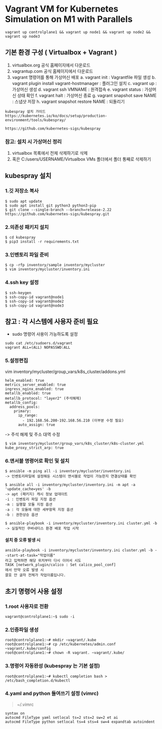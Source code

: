 # Vagrant VM for Kubernetes Simulation on M1 with Parallels
```
vagrant up controlplane1 && vagrant up node1 && vagrant up node2 && vagrant up node3
```

## 기본 환경 구성 ( Virtualbox + Vagrant )
1. virtualbox.org 공식 홈페이지에서 다운로드
2. vagrantup.com 공식 홈페이지에서 다운로드
3. vagrant 명령어를 통해 가상머신 배포
  a. vagrant init : Vagrantfile 파일 생성
  b. vagrant plugin install vagrant-hostmanager : 플러그인 설치
  c. vagrant up : 가상머신 생성
  d. vagrant ssh VMNAME : 원격접속
  e. vagrant status : 가상머신 상태 확인
  f. vagrant halt : 가상머신 종료
  g. vagrant snapshot save NAME : 스냅샷 저장
  h. vagrant snapshot restore NAME : 되돌리기

```
kubespray 설치 가이드
https://kubernetes.io/ko/docs/setup/production-environment/tools/kubespray/

https://github.com/kubernetes-sigs/kubespray
```

### 참고: 설치 시 가상머신 정리
1.	virtualbox 목록에서 전체 삭제하기로 삭제
2.	혹은 C:/users/USERNAME/Virtualbox VMs 폴더에서 폴더 통째로 삭제하기


## kubespray 설치
### 1.깃 저장소 복사
```
$ sudo apt update
$ sudo apt install git python3 python3-pip
$ git clone --single-branch --branch=release-2.22 https://github.com/kubernetes-sigs/kubespray.git
```

### 2.의존성 패키지 설치
```
$ cd kubespray
$ pip3 install -r requirements.txt
```
### 3.인벤토리 파일 준비
```
$ cp -rfp inventory/sample inventory/mycluster  
$ vim inventory/mycluster/inventory.ini
```
### 4.ssh key 설정
```
$ ssh-keygen
$ ssh-copy-id vagrant@node1
$ ssh-copy-id vagrant@node2
$ ssh-copy-id vagrant@node3
```
## 참고 : 각 시스템에 사용자 준비 필요
- sudo 명령어 사용이 가능하도록 설정
```
sudo cat /etc/sudoers.d/vagrant
vagrant ALL=(ALL) NOPASSWD:ALL
```
### 5.설정편집
vim inventory/mycluster/group_vars/k8s_cluster/addons.yml
```
helm_enabled: true
metrics_server_enabled: true   
ingress_nginx_enabled: true
metallb_enabled: true
metallb_protocol: "layer2" (주석해제)
metallb_config:
  address_pools:
    primary:
      ip_range:
        - 192.168.56.200-192.168.56.210 (이부분 수정 필요)
      auto_assign: true
```
-> 주석 해제 및 주소 대역 수정
```
$ vim inventory/mycluster/group_vars/k8s_cluster/k8s-cluster.yml
kube_proxy_strict_arp: true
```
### 6.앤서블 명령어로 확인 및 설치
```
$ ansible -m ping all -i inventory/mycluster/inventory.ini 
-> 인벤토리파일에 설정해둔 시스템이 앤서블로 작업이 가능한지 연결상태를 확인

$ ansible all -i inventory/mycluster/inventory.ini -m apt -a 'update_cache=yes' -b
-> apt (패키지) 캐시 정보 업데이트
-i : 인벤토리 파일 지정 옵션
-m : 실행할 모듈 지정 옵션
-a : 각 모듈에 대한 세부항목 지정 옵션
-b : 권한상승 옵션

$ ansible-playbook -i inventory/mycluster/inventory.ini cluster.yml -b
-> 실질적인 쿠버네티스 환경 배포 작업 시작
```

#### 설치 중 오류 발생 시 
```
ansible-playbook -i inventory/mycluster/inventory.ini cluster.yml -b --start-at-task="작업이름"
라고 입력하면 해당 위치부터 다시 이어서 시도
TASK [network_plugin/calico : Set calico_pool_conf]
에서 만약 오류 발생 시 
괄호 안 글자 전체가 작업이름입니다.
```

## 초기 명령어 사용 설정
### 1.root 사용자로 전환
```
vagrant@controlplane1:~$ sudo -i
```
### 2.인증파일 생성
```
root@controlplane1:~# mkdir ~vagrant/.kube    
root@controlplane1:~# cp /etc/kubernetes/admin.conf ~vagrant/.kube/config 
root@controlplane1:~# chown -R vagrant. ~vagrant/.kube/    
```
### 3.명령어 자동완성 (kubespray 는 기본 설정)
```
root@controlplane1:~# kubectl completion bash > /etc/bash_completion.d/kubectl
```
### 4.yaml and python 들여쓰기 설정 (vimrc)
> ~/.vimrc
```
syntax on
autocmd FileType yaml setlocal ts=2 sts=2 sw=2 et ai
autocmd FileType python setlocal ts=4 sts=4 sw=4 expandtab autoindent
```
